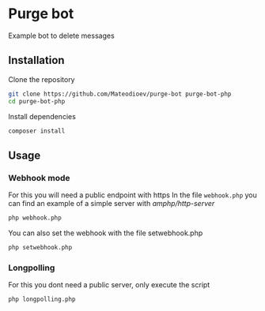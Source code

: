 # Purge bot

Example bot to delete messages

## Installation

Clone the repository
```bash
git clone https://github.com/Mateodioev/purge-bot purge-bot-php
cd purge-bot-php
```

Install dependencies
```bash
composer install
```

## Usage

### Webhook mode

For this you will need a public endpoint with https
In the file `webhook.php` you can find an example of a simple server with _amphp/http-server_

```bash
php webhook.php
```

You can also set the webhook with the file setwebhook.php

```bash
php setwebhook.php
```

### Longpolling

For this you dont need a public server, only execute the script

```bash
php longpolling.php
```